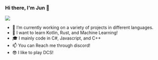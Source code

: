 ### Hi there, I'm Jun 👋
![](https://komarev.com/ghpvc/?username=Jun3-dev&style=flat-square)
- 🔭 I’m currently working on a variety of projects in different languages.
- 🌱 I want to learn Kotlin, Rust, and Machine Learning!
- 🎓 I mainly code in C#, Javascript, and C++
- 📫 You can Reach me through discord!  
- 😎 I like to play DCS!

